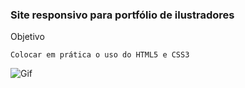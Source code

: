 ### Site responsivo para portfólio de ilustradores

Objetivo

    Colocar em prática o uso do HTML5 e CSS3

![Gif](https://i.imgur.com/opkBbgu.gif "Gif da página inicial")